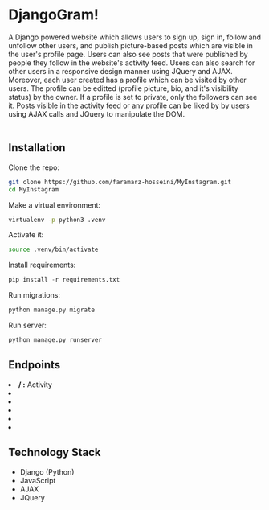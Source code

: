 # DjangoGram!
A Django powered website which allows users to sign up, sign in, follow and unfollow other
users, and publish picture-based posts which are visible in the user's profile page. Users can also see
posts that were published by people they follow in the website's activity feed. Users can also search for other users in a responsive design manner using JQuery and AJAX. Moreover, each user created has a profile which can be visited by other users. The profile can be editted (profile picture, bio, and it's visibility status) by the owner. If a profile is set to private, only the followers can see it.
Posts visible in the activity feed or any profile can be liked by by users using AJAX calls and JQuery to manipulate the DOM. 
<br></br>
## Installation
Clone the repo:
```bash
git clone https://github.com/faramarz-hosseini/MyInstagram.git
cd MyInstagram
```
Make a virtual environment:
```bash
virtualenv -p python3 .venv
```
Activate it:
```bash
source .venv/bin/activate
```
Install requirements:
```python
pip install -r requirements.txt
```
Run migrations:
```bash
python manage.py migrate
```
Run server:
```bash
python manage.py runserver
```
## Endpoints
<li><strong>/ :</strong> Activity</li>
<li></li>
<li></li>
<li></li>
<li></li>
<li></li>

## Technology Stack
<ul>
<li>Django (Python)</li>
<li>JavaScript</li>
<li>AJAX</li>
<li>JQuery</li>
</ul>
